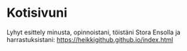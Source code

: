 # Kotisivuni

Lyhyt esittely minusta, opinnoistani, töistäni Stora Ensolla ja harrastuksistani: https://heikkigithub.github.io/index.html
